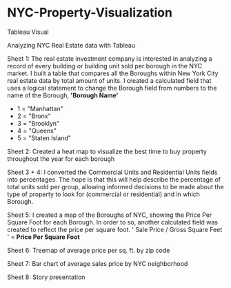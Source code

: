 # NYC-Property-Visualization
Tableau Visual 

Analyzing NYC Real Estate data with Tableau 

Sheet 1: The real estate investment company is interested in analyzing a record of every building or building unit sold per borough in the NYC market. 
I built a table that compares all the Boroughs within New York City real estate data by total amount of units.
I created a calculated field that uses a logical statement to change the Borough field from numbers to the name of the Borough, <b> 'Borough Name' </b>
- 1 = "Manhattan"
- 2 = "Bronx"
- 3 = "Brooklyn"
- 4 = "Queens"
- 5 = "Staten Island"


Sheet 2:  Created a heat map to visualize the best time to buy property throughout the year for each borough 

Sheet 3 + 4: I converted the Commercial Units and Residential Units fields into percentages. 
The hope is that this will help describe the percentage of total units sold per group, 
allowing informed decisions to be made about the type of property to look for (commercial or residential) and in which Borough.

Sheet 5: I created a map of the Boroughs of NYC, showing the Price Per Square Foot for each Borough.
In order to so, another calculated field was created to reflect the price per square foot.
' Sale Price / Gross Square Feet ' = <b> Price Per Square Foot </b>

Sheet 6: Treemap of average price per sq. ft. by zip code 

Sheet 7: Bar chart of average sales price by NYC neighborhood 

Sheet 8: Story presentation 
